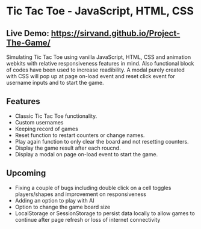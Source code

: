 # Tic Tac Toe - JavaScript, HTML, CSS 
## Live Demo: https://sirvand.github.io/Project-The-Game/
Simulating Tic Tac Toe using vanilla JavaScript, HTML, CSS and animation webkits with relative responsiveness features in mind. Also functional block of codes have been used to increase readibility. A modal purely created with CSS will pop up at page on-load event and reset click event for username inputs and to start the game.
 
## Features
<ul>
 <li>Classic Tic Tac Toe functionality.</li> 
 <li>Custom usernames</li>
 <li>Keeping record of games</li>
 <li>Reset function to restart counters or change names.</li>
 <li>Play again function to only clear the board and not resetting counters.</li>
 <li>Display the game result after each roucnd.</li>
 <li>Display a modal on page on-load event to start the game.</li>
 
</ul>

## Upcoming

<ul>
 <li> Fixing a couple of bugs including double click on a cell toggles players/shapes and improvement on responsiveness </li>
 <li> Adding an option to play with AI </li>
 <li> Option to change the game board size </li>
 <li> LocalStorage or SessionStorage to persist data locally to allow games to continue after page refresh or loss of internet connectivity</li>
</ul>
